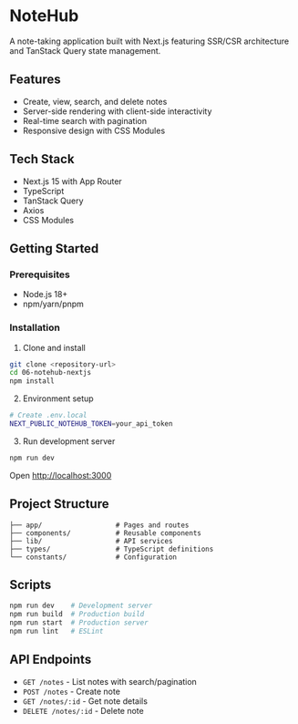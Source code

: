 # NoteHub

A note-taking application built with Next.js featuring SSR/CSR architecture and TanStack Query state management.

## Features

- Create, view, search, and delete notes
- Server-side rendering with client-side interactivity
- Real-time search with pagination
- Responsive design with CSS Modules

## Tech Stack

- Next.js 15 with App Router
- TypeScript
- TanStack Query
- Axios
- CSS Modules

## Getting Started

### Prerequisites

- Node.js 18+
- npm/yarn/pnpm

### Installation

1. Clone and install
```bash
git clone <repository-url>
cd 06-notehub-nextjs
npm install
```

2. Environment setup
```bash
# Create .env.local
NEXT_PUBLIC_NOTEHUB_TOKEN=your_api_token
```

3. Run development server
```bash
npm run dev
```

Open [http://localhost:3000](http://localhost:3000)

## Project Structure

```
├── app/                  # Pages and routes
├── components/           # Reusable components  
├── lib/                  # API services
├── types/                # TypeScript definitions
└── constants/            # Configuration
```

## Scripts

```bash
npm run dev    # Development server
npm run build  # Production build
npm run start  # Production server
npm run lint   # ESLint
```

## API Endpoints

- `GET /notes` - List notes with search/pagination
- `POST /notes` - Create note
- `GET /notes/:id` - Get note details
- `DELETE /notes/:id` - Delete note

